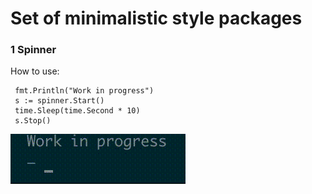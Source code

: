 # Set of minimalistic style packages

### 1 Spinner
How to use:
   ```golang
    fmt.Println("Work in progress")
  	s := spinner.Start()
    time.Sleep(time.Second * 10)
    s.Stop()
   ```
![](images/spinner.gif)